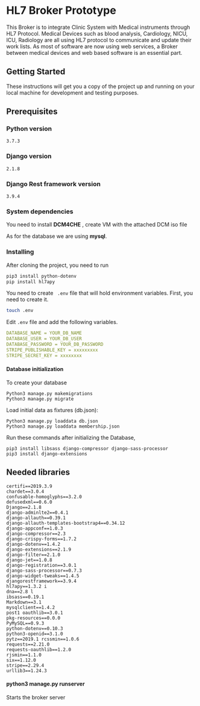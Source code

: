  # HL7 Broker Prototype

This Broker is to integrate Clinic System with Medical instruments through HL7 Protocol. Medical Devices such as blood analysis, Cardiology, NICU, ICU, Radiology are all using HL7 protocol to communicate and update their work lists. As most of software are now using web services, a Broker between medical devices and web based software is an essential part.

## Getting Started

These instructions will get you a copy of the project up and running on your local machine for development and testing purposes.

## Prerequisites

### Python version 
```
3.7.3 
```
### Django version 
```
2.1.8 
```

### Django Rest framework version 
```
3.9.4
```

### System dependencies

You need to install **DCM4CHE** , create VM with the attached DCM iso file

As for the database we are using **mysql**.

### Installing

After cloning the project, you need to run

```bash
pip3 install python-dotenv
pip install hl7apy
```


You need to create ` .env` file that will hold environment variables.
First, you need to create it.
```bash
touch .env
```
Edit `.env` file and add the following variables.
```yml
DATABASE_NAME = YOUR_DB_NAME
DATABASE_USER = YOUR_DB_USER
DATABASE_PASSWORD = YOUR_DB_PASSWORD
STRIPE_PUBLISHABLE_KEY = xxxxxxxxx
STRIPE_SECRET_KEY = xxxxxxxx
```
#### Database initialization
To create your database
 
```python3
Python3 manage.py makemigrations
Python3 manage.py migrate
```
Load initial data as fixtures (db.json):
```python3
Python3 manage.py loaddata db.json
Python3 manage.py loaddata membership.json

```

Run these commands after initializing the Database, 

```python3
pip3 install libsass django-compressor django-sass-processor 
pip3 install django-extensions
```

## Needed libraries
```
certifi==2019.3.9
chardet==3.0.4
confusable-homoglyphs==3.2.0 
defusedxml==0.6.0
Django==2.1.8
django-adminlte2==0.4.1
django-allauth==0.39.1
django-allauth-templates-bootstrap4==0.34.12 
django-appconf==1.0.3
django-compressor==2.3
django-crispy-forms==1.7.2 
django-dotenv==1.4.2
django-extensions==2.1.9 
django-filter==2.1.0
django-jet==1.0.8
django-registration==3.0.1
django-sass-processor==0.7.3
django-widget-tweaks==1.4.5
djangorestframework==3.9.4
hl7apy==1.3.2 i
dna==2.8 l
ibsass==0.19.1 
Markdown==3.1
mysqlclient==1.4.2
post1 oauthlib==3.0.1 
pkg-resources==0.0.0
PyMySQL==0.9.3
python-dotenv==0.10.3
python3-openid==3.1.0
pytz==2019.1 rcssmin==1.0.6 
requests==2.21.0
requests-oauthlib==1.2.0 
rjsmin==1.1.0
six==1.12.0
stripe==2.29.4 
urllib3==1.24.3
```


#### python3 manage.py runserver

Starts the broker server
